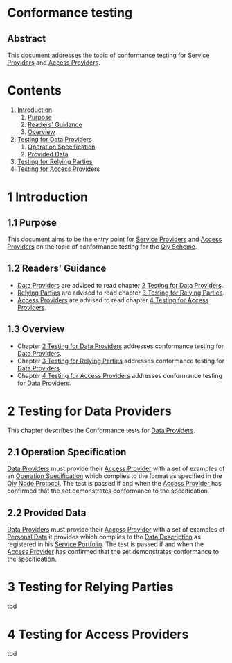 # Conformance testing

## Abstract

This document addresses the topic of conformance testing for [Service Providers](Definitions.md#service-provider) and [Access Providers](Definitions.md#access-provider).

# Contents


1. [Introduction](#1-introduction)
	1. [Purpose](#11-purpose)
	1. [Readers' Guidance](#12-readers-guidance)
	1. [Overview](#13-overview)
1. [Testing for Data Providers](#2-testing-for-data-providers)
	1. [Operation Specification](#21-operation-specification)
	1. [Provided Data](#22-provided-data)
1. [Testing for Relying Parties](#3-testing-for-relying-parties)
1. [Testing for Access Providers](#4-testing-for-access-providers)

# 1 Introduction

## 1.1 Purpose

This document aims to be the entry point for [Service Providers](Definitions.md#service-provider) and [Access Providers](Definitions.md#access-provider) on the topic of conformance testing for the [Qiy Scheme](Definitions.md#qiy-scheme).

## 1.2 Readers' Guidance

* [Data Providers](Definitions.md#data-provider) are advised to read chapter [2 Testing for Data Providers](#2-testing-for-data-providers).
* [Relying Parties](Definitions.md#relying-party) are advised to read chapter [3 Testing for Relying Parties](#3-testing-for-relying-parties).
* [Access Providers](Definitions.md#access-provider) are advised to read chapter [4 Testing for Access Providers](#4-testing-for-access-providers).

## 1.3 Overview

* Chapter [2 Testing for Data Providers](#2-testing-for-data-providers) addresses conformance testing for [Data Providers](Definitions.md#data-provider).
* Chapter [3 Testing for Relying Parties](#3-testing-for-relying-parties) addresses conformance testing for [Data Providers](Definitions.md#data-provider).
* Chapter [4 Testing for Access Providers](#4-testing-for-access-providers) addresses conformance testing for [Data Providers](Definitions.md#data-provider).


# 2 Testing for Data Providers

This chapter describes the Conformance tests for [Data Providers](Definitions.md#data-provider).

## 2.1 Operation Specification

[Data Providers](Definitions.md#data-provider) must provide their [Access Provider](Definitions.md#access-provider) with a set of examples of an [Operation Specification](Definitions.md#operation-specification) which complies to the format as specified in the [Qiy Node Protocol](Definitions.md#qiy-node-protocol).
The test is passed if and when the [Access Provider](Definitions.md#access-provider) has confirmed that the set demonstrates conformance to the specification.


## 2.2 Provided Data

[Data Providers](Definitions.md#data-provider) must provide their [Access Provider](Definitions.md#access-provider) with a set of examples of [Personal Data](Definitions.md#personal-data) it provides which complies to the [Data Description](Definitions.md#data-description) as registered in his [Service Portfolio](Definitions.md#service-portfolio).
The test is passed if and when the [Access Provider](Definitions.md#access-provider) has confirmed that the set demonstrates conformance to the specification.


# 3 Testing for Relying Parties

tbd


# 4 Testing for Access Providers

tbd

